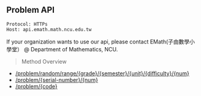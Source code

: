## Problem API
```
Protocol: HTTPs
Host: api.emath.math.ncu.edu.tw
```
If your organization wants to use our api, please contact EMath(子由數學小學堂） @ Department of Mathematics, NCU.

> Method Overview

- [/problem/random/range/{grade}/{semester}/{unit}/{difficulty}/{num}](https://github.com/ncuemath/emathAPI-Document/blob/master/problem/rangedRandom.md)  
- [/problem/{serial-number}/{num}](https://github.com/ncuemath/emathAPI-Document/blob/master/problem/serialRandom.md)  
- [/problem/{code}](https://github.com/ncuemath/emathAPI-Document/blob/master/problem/content.md)  
